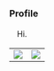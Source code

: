 ### Profile
<table>
　Hi.
  <td><img src="https://github-readme-stats.vercel.app/api?username=ppmasa8&show_icons=true&theme=vue"></td>
  <td><img src="https://github-readme-stats.vercel.app/api/top-langs/?username=ppmasa8&layout=compact&langs_count=8&show_icons=true&theme=vue"></td>
</table>

